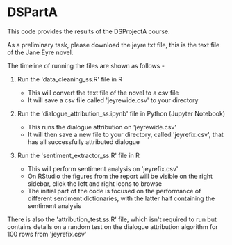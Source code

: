# DSPartA

This code provides the results of the DSProjectA course. 

As a preliminary task, please download the jeyre.txt file, this is the text file of the Jane Eyre novel. 

The timeline of running the files are shown as follows - 

1. Run the 'data_cleaning_ss.R' file in R
   - This will convert the text file of the novel to a csv file
   - It will save a csv file called 'jeyrewide.csv' to your directory
  
2. Run the 'dialogue_attribution_ss.ipynb' file in Python (Jupyter Notebook)
   - This runs the dialogue attribution on 'jeyrewide.csv'
   - It will then save a new file to your directory, called 'jeyrefix.csv', that has all successfully attributed dialogue
  
3. Run the 'sentiment_extractor_ss.R' file in R
   - This will perform sentiment analysis on 'jeyrefix.csv'
   - On RStudio the figures from the report will be visible on the right sidebar, click the left and right icons to browse
   - The initial part of the code is focused on the performance of different sentiment dictionaries, with the latter half containing the
     sentiment analysis


There is also the 'attribution_test.ss.R' file, which isn't required to run but contains details on a random test on the dialogue attribution algorithm for 100 rows from 'jeyrefix.csv'
